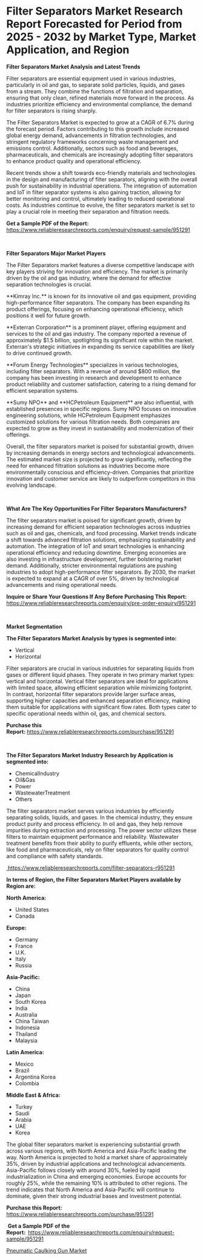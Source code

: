 <p><h1>Filter Separators Market Research Report Forecasted for Period from 2025 -  2032 by Market Type, Market Application, and Region</h1></p><p><strong>Filter Separators Market Analysis and Latest Trends</strong></p>
<p><p>Filter separators are essential equipment used in various industries, particularly in oil and gas, to separate solid particles, liquids, and gases from a stream. They combine the functions of filtration and separation, ensuring that only clean, refined materials move forward in the process. As industries prioritize efficiency and environmental compliance, the demand for filter separators is rising sharply.</p><p>The Filter Separators Market is expected to grow at a CAGR of 6.7% during the forecast period. Factors contributing to this growth include increased global energy demand, advancements in filtration technologies, and stringent regulatory frameworks concerning waste management and emissions control. Additionally, sectors such as food and beverages, pharmaceuticals, and chemicals are increasingly adopting filter separators to enhance product quality and operational efficiency.</p><p>Recent trends show a shift towards eco-friendly materials and technologies in the design and manufacturing of filter separators, aligning with the overall push for sustainability in industrial operations. The integration of automation and IoT in filter separator systems is also gaining traction, allowing for better monitoring and control, ultimately leading to reduced operational costs. As industries continue to evolve, the filter separators market is set to play a crucial role in meeting their separation and filtration needs.</p></p>
<p><strong>Get a Sample PDF of the Report:&nbsp;</strong> <a href="https://www.reliableresearchreports.com/enquiry/request-sample/951291?utm_campaign=3090&utm_medium=2&utm_source=Github&utm_content=ia&utm_term=11042025&utm_id=filter-separators">https://www.reliableresearchreports.com/enquiry/request-sample/951291</a></p>
<p>&nbsp;</p>
<p><strong>Filter Separators Major Market Players</strong></p>
<p><p>The Filter Separators market features a diverse competitive landscape with key players striving for innovation and efficiency. The market is primarily driven by the oil and gas industry, where the demand for effective separation technologies is crucial.</p><p>**Kimray Inc.** is known for its innovative oil and gas equipment, providing high-performance filter separators. The company has been expanding its product offerings, focusing on enhancing operational efficiency, which positions it well for future growth.</p><p>**Exterran Corporation** is a prominent player, offering equipment and services to the oil and gas industry. The company reported a revenue of approximately $1.5 billion, spotlighting its significant role within the market. Exterran's strategic initiatives in expanding its service capabilities are likely to drive continued growth.</p><p>**Forum Energy Technologies** specializes in various technologies, including filter separators. With a revenue of around $800 million, the company has been investing in research and development to enhance product reliability and customer satisfaction, catering to a rising demand for efficient separation systems.</p><p>**Sumy NPO** and **HCPetroleum Equipment** are also influential, with established presences in specific regions. Sumy NPO focuses on innovative engineering solutions, while HCPetroleum Equipment emphasizes customized solutions for various filtration needs. Both companies are expected to grow as they invest in sustainability and modernization of their offerings.</p><p>Overall, the filter separators market is poised for substantial growth, driven by increasing demands in energy sectors and technological advancements. The estimated market size is projected to grow significantly, reflecting the need for enhanced filtration solutions as industries become more environmentally conscious and efficiency-driven. Companies that prioritize innovation and customer service are likely to outperform competitors in this evolving landscape.</p></p>
<p>&nbsp;</p>
<p><strong>What Are The Key Opportunities For Filter Separators Manufacturers?</strong></p>
<p><p>The filter separators market is poised for significant growth, driven by increasing demand for efficient separation technologies across industries such as oil and gas, chemicals, and food processing. Market trends indicate a shift towards advanced filtration solutions, emphasizing sustainability and automation. The integration of IoT and smart technologies is enhancing operational efficiency and reducing downtime. Emerging economies are also investing in infrastructure development, further bolstering market demand. Additionally, stricter environmental regulations are pushing industries to adopt high-performance filter separators. By 2030, the market is expected to expand at a CAGR of over 5%, driven by technological advancements and rising operational needs.</p></p>
<p><strong>Inquire or Share Your Questions If Any Before Purchasing This Report:</strong> <a href="https://www.reliableresearchreports.com/enquiry/pre-order-enquiry/951291?utm_campaign=3090&utm_medium=2&utm_source=Github&utm_content=ia&utm_term=11042025&utm_id=filter-separators">https://www.reliableresearchreports.com/enquiry/pre-order-enquiry/951291</a></p>
<p>&nbsp;</p>
<p><strong>Market Segmentation</strong></p>
<p><strong>The Filter Separators Market Analysis by types is segmented into:</strong></p>
<p><ul><li>Vertical</li><li>Horizontal</li></ul></p>
<p><p>Filter separators are crucial in various industries for separating liquids from gases or different liquid phases. They operate in two primary market types: vertical and horizontal. Vertical filter separators are ideal for applications with limited space, allowing efficient separation while minimizing footprint. In contrast, horizontal filter separators provide larger surface areas, supporting higher capacities and enhanced separation efficiency, making them suitable for applications with significant flow rates. Both types cater to specific operational needs within oil, gas, and chemical sectors.</p></p>
<p><strong>Purchase this Report:&nbsp;</strong><a href="https://www.reliableresearchreports.com/purchase/951291?utm_campaign=3090&utm_medium=2&utm_source=Github&utm_content=ia&utm_term=11042025&utm_id=filter-separators">https://www.reliableresearchreports.com/purchase/951291</a></p>
<p>&nbsp;</p>
<p><strong>The Filter Separators Market Industry Research by Application is segmented into:</strong></p>
<p><ul><li>ChemicalIndustry</li><li>Oil&Gas</li><li>Power</li><li>WastewaterTreatment</li><li>Others</li></ul></p>
<p><p>The filter separators market serves various industries by efficiently separating solids, liquids, and gases. In the chemical industry, they ensure product purity and process efficiency. In oil and gas, they help remove impurities during extraction and processing. The power sector utilizes these filters to maintain equipment performance and reliability. Wastewater treatment benefits from their ability to purify effluents, while other sectors, like food and pharmaceuticals, rely on filter separators for quality control and compliance with safety standards.</p></p>
<p><a href="https://www.reliableresearchreports.com/filter-separators-r951291?utm_campaign=3090&utm_medium=2&utm_source=Github&utm_content=ia&utm_term=11042025&utm_id=filter-separators">&nbsp;https://www.reliableresearchreports.com/filter-separators-r951291</a></p>
<p><strong>In terms of Region, the Filter Separators Market Players available by Region are:</strong></p>
<p>
    <p> <strong> North America: </strong>
        <ul>
            <li>United States</li>
            <li>Canada</li>
        </ul>
        </p> 
    <p> <strong> Europe: </strong>
        <ul>
            <li>Germany</li>
            <li>France</li>
            <li>U.K.</li>
            <li>Italy</li>
            <li>Russia</li>
        </ul>
        </p> 
    <p> <strong> Asia-Pacific: </strong>
        <ul>
            <li>China</li>
            <li>Japan</li>
            <li>South Korea</li>
            <li>India</li>
            <li>Australia</li>
            <li>China Taiwan</li>
            <li>Indonesia</li>
            <li>Thailand</li>
            <li>Malaysia</li>
        </ul>
        </p> 
    <p> <strong> Latin America: </strong>
        <ul>
            <li>Mexico</li>
            <li>Brazil</li>
            <li>Argentina Korea</li>
            <li>Colombia</li>
        </ul>
        </p> 
    <p> <strong> Middle East & Africa: </strong>
        <ul>
            <li>Turkey</li>
            <li>Saudi</li>
            <li>Arabia</li>
            <li>UAE</li>
            <li>Korea</li>
        </ul>
    </p>
    </p>
<p><p>The global filter separators market is experiencing substantial growth across various regions, with North America and Asia-Pacific leading the way. North America is projected to hold a market share of approximately 35%, driven by industrial applications and technological advancements. Asia-Pacific follows closely with around 30%, fueled by rapid industrialization in China and emerging economies. Europe accounts for roughly 25%, while the remaining 10% is attributed to other regions. The trend indicates that North America and Asia-Pacific will continue to dominate, given their strong industrial bases and investment potential.</p></p>
<p><strong>Purchase this Report: </strong><a href="https://www.reliableresearchreports.com/purchase/951291?utm_campaign=3090&utm_medium=2&utm_source=Github&utm_content=ia&utm_term=11042025&utm_id=filter-separators">https://www.reliableresearchreports.com/purchase/951291</a></p>
<p>&nbsp;<strong>Get a Sample PDF of the Report:&nbsp;&nbsp;</strong><a href="https://www.reliableresearchreports.com/enquiry/request-sample/951291?utm_campaign=3090&utm_medium=2&utm_source=Github&utm_content=ia&utm_term=11042025&utm_id=filter-separators">https://www.reliableresearchreports.com/enquiry/request-sample/951291</a></p>
<p><strong></strong></p>
<p><p><a href="https://github.com/buseknoden2b/Market-Research-Report-List-1/blob/main/pneumatic-caulking-gun-market.md?utm_campaign=3090&utm_medium=2&utm_source=Github&utm_content=ia&utm_term=11042025&utm_id=filter-separators">Pneumatic Caulking Gun Market</a></p></p>